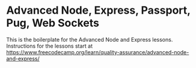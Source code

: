 # Advanced Node, Express, Passport, Pug, Web Sockets

This is the boilerplate for the Advanced Node and Express lessons. Instructions for the lessons start at https://www.freecodecamp.org/learn/quality-assurance/advanced-node-and-express/
